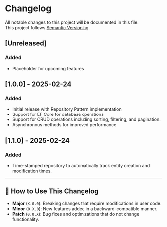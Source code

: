 # Changelog

All notable changes to this project will be documented in this file.  
This project follows [Semantic Versioning](https://semver.org/).

## [Unreleased]
### Added
- Placeholder for upcoming features

## [1.0.0] - 2025-02-24
### Added
- Initial release with Repository Pattern implementation
- Support for EF Core for database operations
- Support for CRUD operations including sorting, filtering, and pagination.
- Asynchronous methods for improved performance

## [1.1.0] - 2025-02-24
### Added
- Time-stamped repository to automatically track entity creation and modification times.

---

## 🔹 How to Use This Changelog

- **Major** (`X.0.0`): Breaking changes that require modifications in user code.  
- **Minor** (`0.X.0`): New features added in a backward-compatible manner.  
- **Patch** (`0.0.X`): Bug fixes and optimizations that do not change functionality.  

